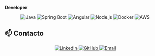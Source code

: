 **Developer**  

<div align="center">
  <img src="https://img.shields.io/badge/Java-ED8B00?logo=java&logoColor=white" alt="Java" />
  <img src="https://img.shields.io/badge/Spring_Boot-6DB33F?logo=spring&logoColor=white" alt="Spring Boot" />
  <img src="https://img.shields.io/badge/Angular-DD0031?logo=angular&logoColor=white" alt="Angular" />
  <img src="https://img.shields.io/badge/Node.js-339933?logo=node.js&logoColor=white" alt="Node.js" />
  <img src="https://img.shields.io/badge/Docker-2496ED?logo=docker&logoColor=white" alt="Docker" />
  <img src="https://img.shields.io/badge/AWS-232F3E?logo=amazon-aws&logoColor=white" alt="AWS" />
</div>

## 📫 Contacto

<div align="center">
  <a href="https://linkedin.com/in/sanmartinalvaro" target="_blank">
    <img src="https://img.shields.io/badge/LinkedIn-0A66C2?logo=linkedin" alt="LinkedIn"/>
  </a>
  <a href="https://github.com/alvarosanmartinh" target="_blank">
    <img src="https://img.shields.io/badge/GitHub-181717?logo=github" alt="GitHub"/>
  </a>
  <a href="mailto:alvaro.sanmartinh@gmail.com" target="_blank">
    <img src="https://img.shields.io/badge/Email-D14836?logo=gmail" alt="Email"/>
  </a>
</div>
<!--
**alvarosanmartinh/alvarosanmartinh** is a ✨ _special_ ✨ repository because its `README.md` (this file) appears on your GitHub profile.

Here are some ideas to get you started:

- 🔭 I’m currently working on ...
- 🌱 I’m currently learning ...
- 👯 I’m looking to collaborate on ...
- 🤔 I’m looking for help with ...
- 💬 Ask me about ...
- 📫 How to reach me: ...
- 😄 Pronouns: ...
- ⚡ Fun fact: ...
-->
